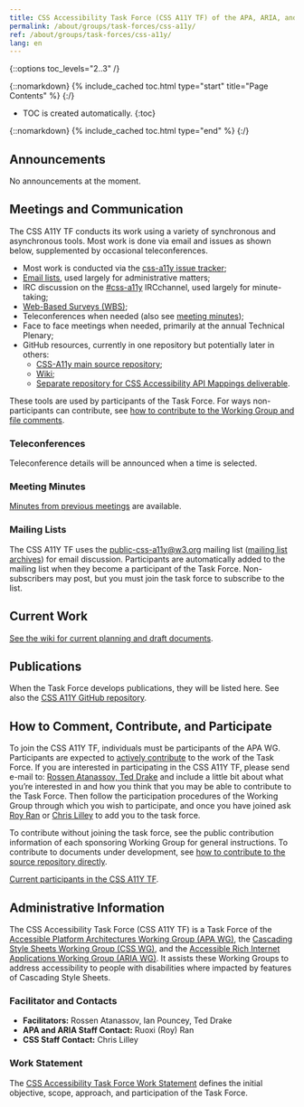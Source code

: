 ```yaml
---
title: CSS Accessibility Task Force (CSS A11Y TF) of the APA, ARIA, and CSS WGs
permalink: /about/groups/task-forces/css-a11y/
ref: /about/groups/task-forces/css-a11y/
lang: en
---
```


{::options toc_levels="2..3" /}

{::nomarkdown}
{% include_cached toc.html type="start" title="Page Contents" %}
{:/}

-   TOC is created automatically.
{:toc}

{::nomarkdown}
{% include_cached toc.html type="end" %}
{:/}

## Announcements

No announcements at the moment.

## Meetings and Communication

The CSS A11Y TF conducts its work using a variety of synchronous and asynchronous tools. Most work is done via email and issues as shown below, supplemented by occasional teleconferences.

- Most work is conducted via the [css-a11y issue tracker](https://github.com/w3c/css-a11y/issues);
- [Email lists](/about/groups/task-forces/css-a11y/#mailing-lists), used largely for administrative matters;
- IRC discussion on the [#css-a11y](irc://irc.w3.org/css-a11y) IRCchannel, used largely for minute-taking;
- [Web-Based Surveys (WBS)](https://www.w3.org/2002/09/wbs/94039/);
- Teleconferences when needed (also see [meeting minutes](https://www.w3.org/WAI/APA/task-forces/css-a11y/minutes));
- Face to face meetings when needed, primarily at the annual Technical Plenary;
- GitHub resources, currently in one repository but potentially later in others:
    - [CSS-A11y main source repository](https://github.com/w3c/css-a11y/);
    - [Wiki](https://github.com/w3c/css-a11y/wiki);
    - [Separate repository for CSS Accessibility API Mappings deliverable](https://github.com/w3c/css-aam/).

These tools are used by participants of the Task Force. For ways non-participants can contribute, see [how to contribute to the Working Group and file comments](/about/groups/apawg/contribute/).

### Teleconferences

Teleconference details will be announced when a time is selected.

### Meeting Minutes

[Minutes from previous meetings](https://www.w3.org/WAI/APA/task-forces/css-a11y/minutes) are available.

### Mailing Lists

The CSS A11Y TF uses the public-css-a11y@w3.org mailing list ([mailing list archives](http://lists.w3.org/Archives/Public/public-css-a11y/)) for email discussion. Participants are automatically added to the mailing list when they become a participant of the Task Force. Non-subscribers may post, but you must join the task force to subscribe to the list.

## Current Work

[See the wiki for current planning and draft documents](https://github.com/w3c/css-a11y/wiki).

## Publications

When the Task Force develops publications, they will be listed here. See also the [CSS A11Y GitHub repository](https://github.com/w3c/css-a11y/).

## How to Comment, Contribute, and Participate

To join the CSS A11Y TF, individuals must be participants of the APA WG. Participants are expected to [actively contribute](/about/groups/task-forces/css-a11y/work-statement/#participation) to the work of the Task Force. If you are interested in participating in the CSS A11Y TF, please send e-mail to: [Rossen Atanassov, Ted Drake](mailto:ratan@microsoft.com,ted_drake@intuit.com?subject=CSS%20Accessibility%20Task%20Force%20Enquiry) and include a little bit about what you’re interested in and how you think that you may be able to contribute to the Task Force. Then follow the participation procedures of the Working Group through which you wish to participate, and once you have joined ask [Roy Ran](mailto:ran@w3.org) or [Chris Lilley](mailto:chris@w3.org) to add you to the task force.

To contribute without joining the task force, see the public contribution information of each sponsoring Working Group for general instructions. To contribute to documents under development, see [how to contribute to the source repository directly](https://github.com/w3c/css-aria/).

[Current participants in the CSS A11Y TF](https://www.w3.org/2000/09/dbwg/details?group=94039&public=1).

## Administrative Information

The CSS Accessibility Task Force (CSS A11Y TF) is a Task Force of the [Accessible Platform Architectures Working Group (APA WG)](/about/groups/apawg/), the [Cascading Style Sheets Working Group (CSS WG)](https://www.w3.org/Style/CSS/), and the [Accessible Rich Internet Applications Working Group (ARIA WG)](/about/groups/ariawg/). It assists these Working Groups to address accessibility to people with disabilities where impacted by features of Cascading Style Sheets.

### Facilitator and Contacts

- **Facilitators:** Rossen Atanassov, Ian Pouncey, Ted Drake
- **APA and ARIA Staff Contact:** Ruoxi (Roy) Ran
- **CSS Staff Contact:** Chris Lilley

### Work Statement

The [CSS Accessibility Task Force Work Statement](/about/groups/task-forces/css-a11y/work-statement/) defines the initial objective, scope, approach, and participation of the Task Force.